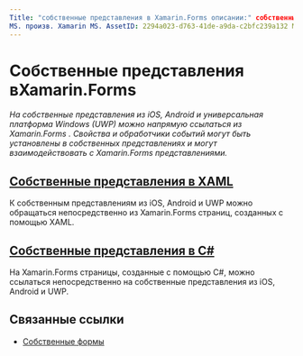 ```yaml
---
Title: "собственные представления в Xamarin.Forms описании:" собственные представления из iOS, Android и универсальная платформа Windows (UWP) могут ссылаться непосредственно из Xamarin.Forms , и они могут взаимодействовать с Xamarin.Forms представлениями ".
MS. произв. Xamarin MS. AssetID: 2294a023-d763-41de-a9da-c2bfc239a132 MS. Technology: Xamarin-Forms author: давидбритч MS. author: дабритч МС. Дата: 11/24/2016 No-Loc: [ Xamarin.Forms , Xamarin.Essentials ]
---
```


# <a name="native-views-in-xamarinforms"></a>Собственные представления вXamarin.Forms

_На собственные представления из iOS, Android и универсальная платформа Windows (UWP) можно напрямую ссылаться из Xamarin.Forms . Свойства и обработчики событий могут быть установлены в собственных представлениях и могут взаимодействовать с Xamarin.Forms представлениями._

## <a name="native-views-in-xaml"></a>[Собственные представления в XAML](xaml.md)

К собственным представлениям из iOS, Android и UWP можно обращаться непосредственно из Xamarin.Forms страниц, созданных с помощью XAML.

## <a name="native-views-in-c"></a>[Собственные представления в C#](code.md)

На Xamarin.Forms страницы, созданные с помощью C#, можно ссылаться непосредственно на собственные представления из iOS, Android и UWP.

## <a name="related-links"></a>Связанные ссылки

- [Собственные формы](~/xamarin-forms/platform/native-forms.md)
